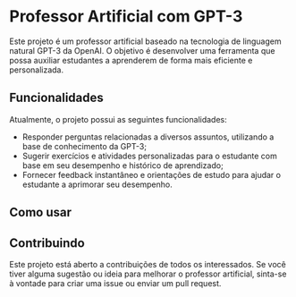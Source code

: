 # Professor Artificial com GPT-3

Este projeto é um professor artificial baseado na tecnologia de linguagem natural GPT-3 da OpenAI. O objetivo é desenvolver uma ferramenta que possa auxiliar estudantes a aprenderem de forma mais eficiente e personalizada.

## Funcionalidades

Atualmente, o projeto possui as seguintes funcionalidades:

- Responder perguntas relacionadas a diversos assuntos, utilizando a base de conhecimento da GPT-3;
- Sugerir exercícios e atividades personalizadas para o estudante com base em seu desempenho e histórico de aprendizado;
- Fornecer feedback instantâneo e orientações de estudo para ajudar o estudante a aprimorar seu desempenho.

## Como usar



## Contribuindo

Este projeto está aberto a contribuições de todos os interessados. Se você tiver alguma sugestão ou ideia para melhorar o professor artificial, sinta-se à vontade para criar uma issue ou enviar um pull request.

